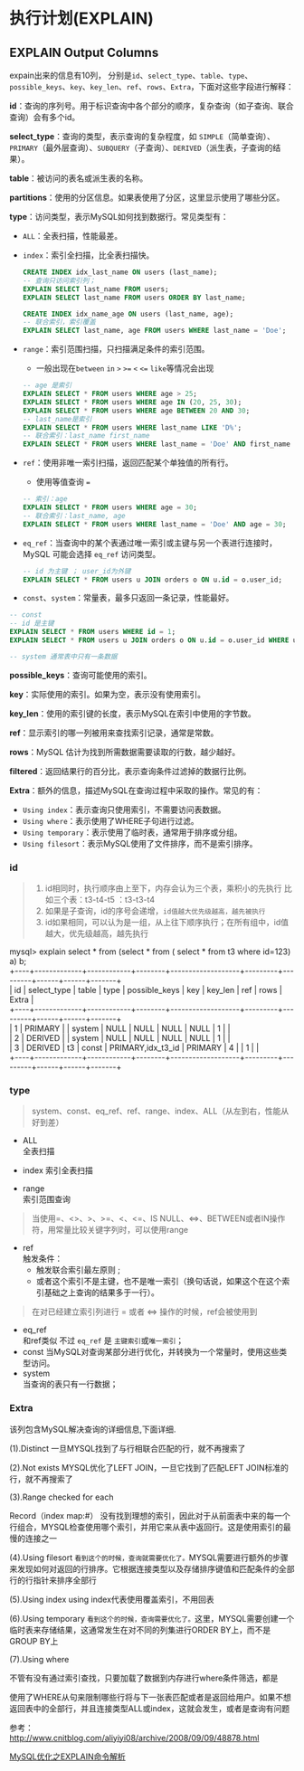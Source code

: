 # 执行计划(EXPLAIN)


## EXPLAIN Output Columns


expain出来的信息有10列，
分别是`id`、`select_type`、`table`、`type`、`possible_keys`、`key`、`key_len`、`ref`、`rows`、`Extra`，下面对这些字段进行解释：

**id**：查询的序列号。用于标识查询中各个部分的顺序，复杂查询（如子查询、联合查询）会有多个id。

**select_type**：查询的类型，表示查询的复杂程度，如 `SIMPLE`（简单查询）、`PRIMARY`（最外层查询）、`SUBQUERY`（子查询）、`DERIVED`（派生表，子查询的结果）。

**table**：被访问的表名或派生表的名称。

**partitions**：使用的分区信息。如果表使用了分区，这里显示使用了哪些分区。

**type**：访问类型，表示MySQL如何找到数据行。常见类型有：

- `ALL`：全表扫描，性能最差。

- `index`：索引全扫描，比全表扫描快。

  ```SQL 
  CREATE INDEX idx_last_name ON users (last_name);
  -- 查询只访问索引列；
  EXPLAIN SELECT last_name FROM users;
  EXPLAIN SELECT last_name FROM users ORDER BY last_name;
  
  CREATE INDEX idx_name_age ON users (last_name, age);
  -- 联合索引，索引覆盖
  EXPLAIN SELECT last_name, age FROM users WHERE last_name = 'Doe';
  ```

- `range`：索引范围扫描，只扫描满足条件的索引范围。

  - 一般出现在`between` `in` `>` `>=` `<` `<=` `like`等情况会出现

  ```SQL
  -- age 是索引
  EXPLAIN SELECT * FROM users WHERE age > 25;
  EXPLAIN SELECT * FROM users WHERE age IN (20, 25, 30);
  EXPLAIN SELECT * FROM users WHERE age BETWEEN 20 AND 30;
  -- last_name是索引
  EXPLAIN SELECT * FROM users WHERE last_name LIKE 'D%';
  -- 联合索引：last_name first_name 
  EXPLAIN SELECT * FROM users WHERE last_name = 'Doe' AND first_name BETWEEN 'A' AND 'M';
  ```

  

- `ref`：使用非唯一索引扫描，返回匹配某个单独值的所有行。

  - 使用等值查询 `=` 

  ```SQL 
  -- 索引：age
  EXPLAIN SELECT * FROM users WHERE age = 30;
  -- 联合索引：last_name, age
  EXPLAIN SELECT * FROM users WHERE last_name = 'Doe' AND age = 30;
  ```

  

- `eq_ref`：当查询中的某个表通过唯一索引或主键与另一个表进行连接时，MySQL 可能会选择 `eq_ref` 访问类型。

  ```SQL 
  -- id 为主键 ； user_id为外键
  EXPLAIN SELECT * FROM users u JOIN orders o ON u.id = o.user_id;
  ```

  

- `const`、`system`：常量表，最多只返回一条记录，性能最好。

```SQL 
-- const 
-- id 是主键
EXPLAIN SELECT * FROM users WHERE id = 1;
EXPLAIN SELECT * FROM users u JOIN orders o ON u.id = o.user_id WHERE u.id = 1;

-- system 通常表中只有一条数据
```



**possible_keys**：查询可能使用的索引。

**key**：实际使用的索引。如果为空，表示没有使用索引。

**key_len**：使用的索引键的长度，表示MySQL在索引中使用的字节数。

**ref**：显示索引的哪一列被用来查找索引记录，通常是常数。

**rows**：MySQL 估计为找到所需数据需要读取的行数，越少越好。

**filtered**：返回结果行的百分比，表示查询条件过滤掉的数据行比例。

**Extra**：额外的信息，描述MySQL在查询过程中采取的操作。常见的有：

- `Using index`：表示查询只使用索引，不需要访问表数据。
- `Using where`：表示使用了WHERE子句进行过滤。
- `Using temporary`：表示使用了临时表，通常用于排序或分组。
- `Using filesort`：表示MySQL使用了文件排序，而不是索引排序。

### id

>1. id相同时，执行顺序由上至下，内存会认为三个表，乘积小的先执行
      比如三个表：t3-t4-t5
      ：t3-t3-t4
>2. 如果是子查询，id的序号会递增，`id值越大优先级越高，越先被执行`  
>3. id如果相同，可以认为是一组，从上往下顺序执行；在所有组中，id值越大，优先级越高，越先执行

mysql> explain select * from (select * from ( select * from t3 where id=123) a) b;  
+----+-------------+------------+--------+-------------------+---------+---------+------+------+-------+  
| id | select_type | table      | type   | possible_keys     | key     | key_len | ref  | rows | Extra |  
+----+-------------+------------+--------+-------------------+---------+---------+------+------+-------+  
|  1 | PRIMARY     | <derived2> | system | NULL              | NULL    | NULL    | NULL |    1 |       |  
|  2 | DERIVED     | <derived3> | system | NULL              | NULL    | NULL    | NULL |    1 |       |  
|  3 | DERIVED     | t3         | const  | PRIMARY,idx_t3_id | PRIMARY | 4       |      |    1 |       |  
+----+-------------+------------+--------+-------------------+---------+---------+------+------+-------+  


### type

>system、const、eq_ref、ref、range、index、ALL（从左到右，性能从好到差）

- ALL  
  全表扫描
  
- index
  索引全表扫描  
  
- range  
  索引范围查询
>当使用=、<>、>、>=、<、<=、IS NULL、<=>、BETWEEN或者IN操作符，用常量比较关键字列时，可以使用range

- ref  
  触发条件：
  - 触发联合索引最左原则 ; 
  - 或者这个索引不是主键，也不是唯一索引（换句话说，如果这个在这个索引基础之上查询的结果多于一行）。
    
>在对已经建立索引列进行 = 或者 <=> 操作的时候，ref会被使用到


- eq_ref  
  和ref类似 不过  `eq_ref` 是 `主键索引`或`唯一索引`；
- const
  当MySQL对查询某部分进行优化，并转换为一个常量时，使用这些类型访问。
- system  
  当查询的表只有一行数据；

### Extra

该列包含MySQL解决查询的详细信息,下面详细.

(1).Distinct
一旦MYSQL找到了与行相联合匹配的行，就不再搜索了

(2).Not exists
MYSQL优化了LEFT JOIN，一旦它找到了匹配LEFT JOIN标准的行，就不再搜索了

(3).Range checked for each

Record（index map:#）
没有找到理想的索引，因此对于从前面表中来的每一个行组合，MYSQL检查使用哪个索引，并用它来从表中返回行。这是使用索引的最慢的连接之一

(4).Using filesort
`看到这个的时候，查询就需要优化了。`MYSQL需要进行额外的步骤来发现如何对返回的行排序。它根据连接类型以及存储排序键值和匹配条件的全部行的行指针来排序全部行

(5).Using index
      using index代表使用覆盖索引，不用回表

(6).Using temporary
`看到这个的时候，查询需要优化了。`这里，MYSQL需要创建一个临时表来存储结果，这通常发生在对不同的列集进行ORDER BY上，而不是GROUP BY上

(7).Using where

​       不管有没有通过索引查找，只要加载了数据到内存进行where条件筛选，都是

​		使用了WHERE从句来限制哪些行将与下一张表匹配或者是返回给用户。如果不想返回表中的全部行，并且连接类型ALL或index，这就会发生，或者是查询有问题

参考：  
http://www.cnitblog.com/aliyiyi08/archive/2008/09/09/48878.html

[MySQL优化之EXPLAIN命令解析](https://juejin.cn/post/7073761727850119199)
